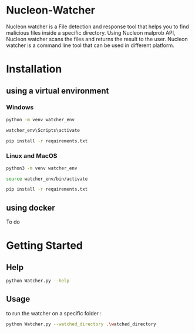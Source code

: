 # Nucleon-Watcher
 
Nucleon watcher is a File detection and response tool that helps you to find malicious files inside a specific directory. Using Nucleon malprob API, Nucleon watcher scans the files and returns the result to the user. Nucleon watcher is a command line tool that can be used in different platform. 

<!-- # Requirements -->
<!-- - Python 3.6 or higher -->
<!-- -  -->
# Installation
## using a virtual environment
### Windows

```bash
python -m venv watcher_env
```
```bash
watcher_env\Scripts\activate
```
```bash
pip install -r requirements.txt
```
### Linux and MacOS

```bash
python3 -m venv watcher_env
```
```bash
source watcher_env/bin/activate
```
```bash
pip install -r requirements.txt
```


## using docker
To do
# Getting Started
## Help 
```bash
python Watcher.py --help
```
## Usage
to run the watcher on a specific folder :
```bash
python Watcher.py --watched_directory .\watched_directory
```